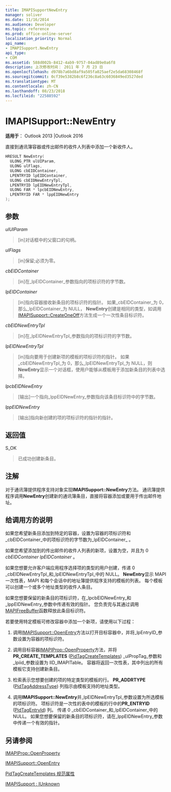 ```yaml
---
title: IMAPISupportNewEntry
manager: soliver
ms.date: 11/16/2014
ms.audience: Developer
ms.topic: reference
ms.prod: office-online-server
localization_priority: Normal
api_name:
- IMAPISupport.NewEntry
api_type:
- COM
ms.assetid: 588d002b-8412-4ab9-9757-04ad89e0a6f8
description: 上次修改时间： 2011 年 7 月 23 日
ms.openlocfilehash: d978b7a6bd8af9a505fa025aef2e5da68308468f
ms.sourcegitcommit: 0cf39e5382b8c6f236c8a63c6036849ed3527ded
ms.translationtype: MT
ms.contentlocale: zh-CN
ms.lasthandoff: 08/23/2018
ms.locfileid: "22588592"
---
```

# <a name="imapisupportnewentry"></a>IMAPISupport::NewEntry

  
  
**适用于**： Outlook 2013 |Outlook 2016 
  
直接到通讯簿容器或传出邮件的收件人列表中添加一个新收件人。
  
```cpp
HRESULT NewEntry(
  ULONG_PTR ulUIParam,
  ULONG ulFlags,
  ULONG cbEIDContainer,
  LPENTRYID lpEIDContainer,
  ULONG cbEIDNewEntryTpl,
  LPENTRYID lpEIDNewEntryTpl,
  ULONG FAR * lpcbEIDNewEntry,
  LPENTRYID FAR * lppEIDNewEntry
);
```

## <a name="parameters"></a>参数

 _ulUIParam_
  
> [in]对话框中的父窗口的句柄。
    
 _ulFlags_
  
> [in]保留;必须为零。
    
 _cbEIDContainer_
  
> [in]在_lpEIDContainer_参数指向的项标识符的字节数。 
    
 _lpEIDContainer_
  
> [in]指向容器接收新条目的项标识符的指针。 如果_cbEIDContainer_为 0，那么_lpEIDContainer_为 NULL， **NewEntry**创建是相同的类型，如调用[IMAPISupport::CreateOneOff](imapisupport-createoneoff.md)方法生成一个一次性条目标识符。 
    
 _cbEIDNewEntryTpl_
  
> [in]在_lpEIDNewEntryTpl_参数指向的项标识符的字节数。 
    
 _lpEIDNewEntryTpl_
  
> [in]指向要用于创建新项的模板的项标识符的指针。 如果_cbEIDNewEntryTpl_为 0，那么_lpEIDNewEntryTpl_为 NULL，则**NewEntry**显示一个对话框，使用户能够从模板用于添加新条目的列表中选择。 
    
 _lpcbEIDNewEntry_
  
> [输出]一个指向_lppEIDNewEntry_参数指向该条目标识符中的字节数。 
    
 _lppEIDNewEntry_
  
> [输出]指向新创建的项的项标识符的指针的指针。
    
## <a name="return-value"></a>返回值

S_OK 
  
> 已成功创建新条目。
    
## <a name="remarks"></a>注解

对于通讯簿提供程序支持对象实现**IMAPISupport::NewEntry**方法。 通讯簿提供程序调用**NewEntry**创建新的通讯簿条目，直接将容器添加或要用于传出邮件地址。 
  
## <a name="notes-to-callers"></a>给调用方的说明

如果您希望新条目添加到特定的容器，设置为容器的项标识符和_cbEIDContainer_中的项标识符的字节数为_lpEIDContainer_ 。 
  
如果您希望添加到的传出邮件的收件人列表的新项，设置为空，并且为 0 _cbEIDContainer_ _lpEIDContainer_ 。 
  
如果您想要允许客户端应用程序选择项的类型的用户创建，传递 0 _cbEIDNewEntryTpl_和_lpEIDNewEntryTpl_中的 NULL。 **NewEntry**显示 MAPI 一次性表，MAPI 和每个会话中的地址簿提供程序支持的模板的列表。 每个模板可以创建一个或多个地址类型的收件人条目。 
  
如果您想要保留的新条目的项标识符，在_lpcbEIDNewEntry_和_lppEIDNewEntry_参数中传递有效的指针。 您负责完与其通过调用[MAPIFreeBuffer](mapifreebuffer.md)函数释放此条目标识符。 
  
若要使用特定模板可修改容器中添加一个新项，请使用以下过程：
  
1. 调用[IMAPISupport::OpenEntry](imapisupport-openentry.md)方法以打开目标容器中，并将_lpEntryID_参数设置为容器的项标识符。 
    
2. 调用目标容器[IMAPIProp::OpenProperty](imapiprop-openproperty.md)方法，并将**PR_CREATE_TEMPLATES** ([PidTagCreateTemplates](pidtagcreatetemplates-canonical-property.md)) _ulPropTag_参数和_lpiid_参数设置为 IID_IMAPITable。 容器将返回一次性表，其中列出的所有模板它支持创建新条目。 
    
3. 检索表示您想要创建的项的特定类型的模板的行。 **PR_ADDRTYPE** ([PidTagAddressType](pidtagaddresstype-canonical-property.md)) 列指示由模板支持的地址类型。 
    
4. 调用**IMAPISupport::NewEntry**并_lpEIDNewEntryTpl_参数设置为所选模板的项标识符。 项标识符是一次性的表中的模板的行中的**PR_ENTRYID** ([PidTagEntryId](pidtagentryid-canonical-property.md)) 列。 传递 0 _cbEIDContainer_和_lpEIDContainer_中的 NULL。 如果您想要保留的新条目的项标识符，请在_lppEIDNewEntry_参数中传递一个有效的指针。 
    
## <a name="see-also"></a>另请参阅



[IMAPIProp::OpenProperty](imapiprop-openproperty.md)
  
[IMAPISupport::OpenEntry](imapisupport-openentry.md)
  
[PidTagCreateTemplates 规范属性](pidtagcreatetemplates-canonical-property.md)
  
[IMAPISupport : IUnknown](imapisupportiunknown.md)

